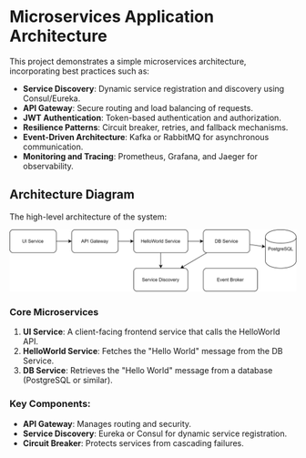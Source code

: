 # Microservices Application Architecture

This project demonstrates a simple microservices architecture, incorporating best practices such as:

- **Service Discovery**: Dynamic service registration and discovery using Consul/Eureka.
- **API Gateway**: Secure routing and load balancing of requests.
- **JWT Authentication**: Token-based authentication and authorization.
- **Resilience Patterns**: Circuit breaker, retries, and fallback mechanisms.
- **Event-Driven Architecture**: Kafka or RabbitMQ for asynchronous communication.
- **Monitoring and Tracing**: Prometheus, Grafana, and Jaeger for observability.

## Architecture Diagram

The high-level architecture of the system:

![Architecture Diagram](simpleservice.drawio.svg)

### Core Microservices
1. **UI Service**: A client-facing frontend service that calls the HelloWorld API.
2. **HelloWorld Service**: Fetches the "Hello World" message from the DB Service.
3. **DB Service**: Retrieves the "Hello World" message from a database (PostgreSQL or similar).

### Key Components:
- **API Gateway**: Manages routing and security.
- **Service Discovery**: Eureka or Consul for dynamic service registration.
- **Circuit Breaker**: Protects services from cascading failures.

